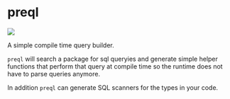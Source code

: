 # preql

[![](http://img.shields.io/badge/godoc-reference-5272B4.svg?style=flat-square)](https://godoc.org/github.com/romeovs/preql)

A simple compile time query builder.


`preql` will search a package for sql queryies and generate simple helper
functions that perform that query at compile time so the runtime does not have
to parse queries anymore.

In addition `preql` can generate SQL scanners for the types in your code.
